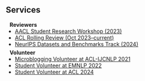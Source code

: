 ## Services

<h4 style="margin:0 10px 0;">Reviewers</h4>

<ul style="margin:0 0 5px;">
  <li><a href="https://aacl2023-srw.github.io/"><autocolor>AACL Student Research Workshop (2023)</autocolor></a></li>
  <li><a href="https://aclrollingreview.org/"><autocolor>ACL Rolling Review (Oct 2023–current)</autocolor></a></li>
  <li><a href="https://neurips.cc/Conferences/2024/CallForDatasetsBenchmarks"><autocolor>NeurIPS Datasets and Benchmarks Track (2024)</autocolor></a></li>
</ul>

<h4 style="margin:0 10px 0;">Volunteer</h4>

<ul style="margin:0 0 20px;">
  <li><a href="https://2021.aclweb.org/"><autocolor>Microblogging Volunteer at ACL-IJCNLP 2021</autocolor></a></li>
  <li><a href="https://2022.emnlp.org/"><autocolor>Student Volunteer at EMNLP 2022</autocolor></a></li>
  <li><a href="https://2024.aclweb.org/"><autocolor>Student Volunteer at ACL 2024</autocolor></a></li>
</ul>
